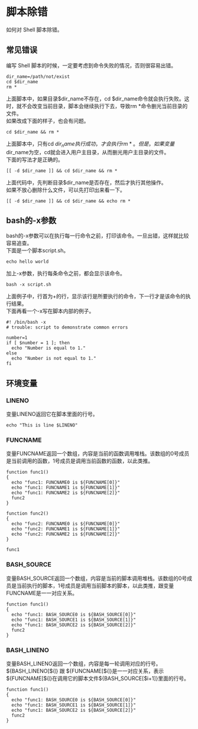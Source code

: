 # 脚本除错
如何对 Shell 脚本除错。
## 常见错误
编写 Shell 脚本的时候，一定要考虑到命令失败的情况，否则很容易出错。
``` shell
dir_name=/path/not/exist
cd $dir_name
rm *
```
上面脚本中，如果目录$dir_name不存在，cd $dir_name命令就会执行失败。这时，就不会改变当前目录，脚本会继续执行下去，导致rm *命令删光当前目录的文件。  
如果改成下面的样子，也会有问题。  
``` shell
cd $dir_name && rm *
```
上面脚本中，只有cd $dir_name执行成功，才会执行rm *。但是，如果变量$dir_name为空，cd就会进入用户主目录，从而删光用户主目录的文件。  
下面的写法才是正确的。
``` shell
[[ -d $dir_name ]] && cd $dir_name && rm *
```
上面代码中，先判断目录$dir_name是否存在，然后才执行其他操作。  
如果不放心删除什么文件，可以先打印出来看一下。
``` shell
[[ -d $dir_name ]] && cd $dir_name && echo rm *
```
## bash的-x参数
bash的-x参数可以在执行每一行命令之前，打印该命令。一旦出错，这样就比较容易追查。  
下面是一个脚本script.sh。
``` shell
echo hello world
```
加上-x参数，执行每条命令之前，都会显示该命令。  
``` shell
bash -x script.sh
```
上面例子中，行首为+的行，显示该行是所要执行的命令，下一行才是该命令的执行结果。  
下面再看一个-x写在脚本内部的例子。
``` shell
#! /bin/bash -x
# trouble: script to demonstrate common errors

number=1
if [ $number = 1 ]; then
  echo "Number is equal to 1."
else
  echo "Number is not equal to 1."
fi
```
## 环境变量
### LINENO
变量LINENO返回它在脚本里面的行号。
``` shell
echo "This is line $LINENO"
```
### FUNCNAME
变量FUNCNAME返回一个数组，内容是当前的函数调用堆栈。该数组的0号成员是当前调用的函数，1号成员是调用当前函数的函数，以此类推。
``` shell
function func1()
{
  echo "func1: FUNCNAME0 is ${FUNCNAME[0]}"
  echo "func1: FUNCNAME1 is ${FUNCNAME[1]}"
  echo "func1: FUNCNAME2 is ${FUNCNAME[2]}"
  func2
}

function func2()
{
  echo "func2: FUNCNAME0 is ${FUNCNAME[0]}"
  echo "func2: FUNCNAME1 is ${FUNCNAME[1]}"
  echo "func2: FUNCNAME2 is ${FUNCNAME[2]}"
}

func1
```
### BASH_SOURCE
变量BASH_SOURCE返回一个数组，内容是当前的脚本调用堆栈。该数组的0号成员是当前执行的脚本，1号成员是调用当前脚本的脚本，以此类推，跟变量FUNCNAME是一一对应关系。
``` shell
function func1()
{
  echo "func1: BASH_SOURCE0 is ${BASH_SOURCE[0]}"
  echo "func1: BASH_SOURCE1 is ${BASH_SOURCE[1]}"
  echo "func1: BASH_SOURCE2 is ${BASH_SOURCE[2]}"
  func2
}
```

### BASH_LINENO
变量BASH_LINENO返回一个数组，内容是每一轮调用对应的行号。${BASH_LINENO[$i]} 跟 ${FUNCNAME[$i]}是一一对应关系，表示${FUNCNAME[$i]}在调用它的脚本文件${BASH_SOURCE[$i+1]}里面的行号。
``` shell
function func1()
{
  echo "func1: BASH_SOURCE0 is ${BASH_SOURCE[0]}"
  echo "func1: BASH_SOURCE1 is ${BASH_SOURCE[1]}"
  echo "func1: BASH_SOURCE2 is ${BASH_SOURCE[2]}"
  func2
}
```